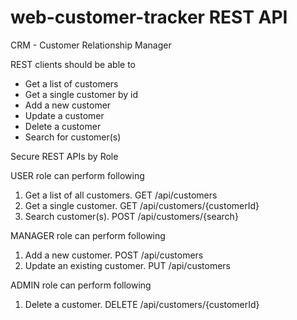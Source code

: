 # web-customer-tracker REST API

 CRM - Customer Relationship Manager

REST clients should be able to

* Get a list of customers 
* Get a single customer by id
* Add a new customer
* Update a customer
* Delete a customer
* Search for customer(s)

 
Secure REST APIs by Role

USER role can perform following
1. Get a list of all customers. GET /api/customers
2. Get a single customer. GET /api/customers/{customerId} 
3. Search customer(s). POST /api/customers/{search}

MANAGER role can perform following
1. Add a new customer. POST /api/customers
2. Update an existing customer. PUT /api/customers

ADMIN role can perform following
1. Delete a customer. DELETE /api/customers/{customerId} 






